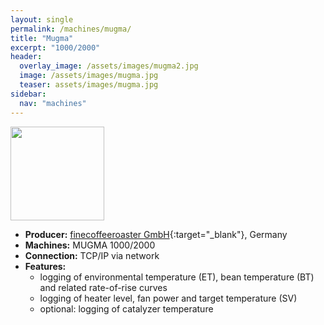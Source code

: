 ```yaml
---
layout: single
permalink: /machines/mugma/
title: "Mugma"
excerpt: "1000/2000"
header:
  overlay_image: /assets/images/mugma2.jpg
  image: /assets/images/mugma.jpg
  teaser: assets/images/mugma.jpg
sidebar:
  nav: "machines"
---
```


<img class="tab-image" src="{{ site.baseurl }}/assets/images/supporter-badge.png" width="150px">

* __Producer:__ [finecoffeeroaster GmbH](https://finecoffeeroaster.com/){:target="_blank"}, Germany
* __Machines:__ MUGMA 1000/2000
* __Connection:__ TCP/IP via network
* __Features:__
  - logging of environmental temperature (ET), bean temperature (BT) and related rate-of-rise curves
  - logging of heater level, fan power and target temperature (SV)
  - optional: logging of catalyzer temperature